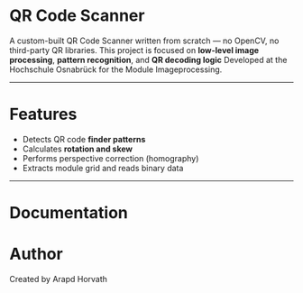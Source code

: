 # QR Code Scanner

A custom-built QR Code Scanner written from scratch — no OpenCV, no third-party QR libraries. This project is focused on **low-level image processing**, **pattern recognition**, and **QR decoding logic**
Developed at the Hochschule Osnabrück for the Module Imageprocessing.

---

# Features

-  Detects QR code **finder patterns**
-  Calculates **rotation and skew**
-  Performs perspective correction (homography)
-  Extracts module grid and reads binary data
  
---

# Documentation

# Author
Created by Arapd Horvath


